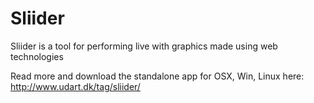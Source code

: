 Sliider
=======

Sliider is a tool for performing live with graphics made using web technologies

Read more and download the standalone app for OSX, Win, Linux here:
http://www.udart.dk/tag/sliider/
